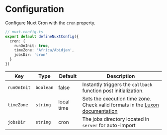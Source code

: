 # Configuration

Configure Nuxt Cron with the `cron` property.

```ts
// nuxt.config.ts
export default defineNuxtConfig({
  cron: {
    runOnInit: true,
    timeZone: 'Africa/Abidjan',
    jobsDir: 'cron'
  }
})
```

| **Key**     | **Type**  | **Default** | **Description**                                                                                                                                             |
|-------------|-----------|-------------|-------------------------------------------------------------------------------------------------------------------------------------------------------------|
| `runOnInit` | `boolean` | false       | Instantly triggers the `callback` function post initialization.                                                                                             |
| `timeZone`  | `string`  | local time  | Sets the execution time zone. Check valid formats in the [Luxon documentation](https://github.com/moment/luxon/blob/master/docs/zones.md#specifying-a-zone) |
| `jobsDir`   | `string`  | cron        | The jobs directory located in `server` for auto-import                                                                                                      |
